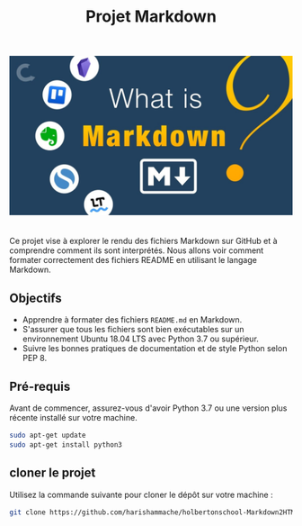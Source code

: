 <h1 align="center">Projet Markdown</h1>
<br><br>
<div align="center">
    <img src="./img/maxresdefault.jpg">
</div>
<br><br>
Ce projet vise à explorer le rendu des fichiers Markdown sur GitHub et à comprendre comment ils sont interprétés. Nous allons voir comment formater correctement des fichiers README en utilisant le langage Markdown.

## Objectifs

- Apprendre à formater des fichiers `README.md` en Markdown.
- S'assurer que tous les fichiers sont bien exécutables sur un environnement Ubuntu 18.04 LTS avec Python 3.7 ou supérieur.
- Suivre les bonnes pratiques de documentation et de style Python selon PEP 8.

## Pré-requis

Avant de commencer, assurez-vous d'avoir Python 3.7 ou une version plus récente installé sur votre machine.

```bash
sudo apt-get update
sudo apt-get install python3
```

## cloner le projet 
Utilisez la commande suivante pour cloner le dépôt sur votre machine :
```bash
git clone https://github.com/harishammache/holbertonschool-Markdown2HTML.git
```